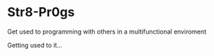 # Str8-Pr0gs
Get used to programming with others in a multifunctional enviroment

Getting used to it...
